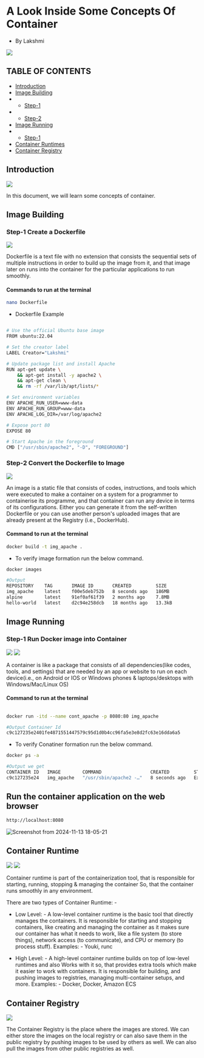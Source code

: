 # A Look Inside Some Concepts Of Container 
- By Lakshmi

<img src ="https://miro.medium.com/v2/resize:fit:720/format:webp/0*odPqaXggmqAIR3kS">


## TABLE OF CONTENTS

- [Introduction](#introduction)
- [Image Building](#image-building)
- - [Step-1](#step-1-create-a-dockerfile)
- - [Step-2](#step-2-convert-the-dockerfile-to-image)
- [Image Running](#image-running)
- - [Step-1](#step-1-run-docker-image-into-container)
- [Container Runtimes](#container-runtime)
- [Container Registry](#container-registry)
  


## Introduction

<img src ="https://enterprisersproject.com/sites/default/files/styles/large/public/images/CIO%20Containers%20Ecosystem.png?itok=oSrmsEqL">

In this document, we will learn some concepts of container.


## Image Building

### Step-1 Create a Dockerfile

<img src = "https://miro.medium.com/v2/resize:fit:600/format:webp/0*nX1z5vaygpdwyukK.jpeg">

Dockerfile is a text file with no extension that consists the sequential sets of multiple instructions in order to build up the image from it, and that image later on runs into the container for the particular applications to run smoothly.

#### Commands to run at the terminal
```bash
nano Dockerfile
```
- Dockerfile Example

```bash

# Use the official Ubuntu base image
FROM ubuntu:22.04

# Set the creator label
LABEL Creator="Lakshmi"

# Update package list and install Apache
RUN apt-get update \
    && apt-get install -y apache2 \
    && apt-get clean \
    && rm -rf /var/lib/apt/lists/*

# Set environment variables
ENV APACHE_RUN_USER=www-data
ENV APACHE_RUN_GROUP=www-data
ENV APACHE_LOG_DIR=/var/log/apache2

# Expose port 80
EXPOSE 80

# Start Apache in the foreground
CMD ["/usr/sbin/apache2", "-D", "FOREGROUND"]

```


### Step-2 Convert the Dockerfile to Image

<img src ="https://i.sstatic.net/jc2IW.jpg">

An image is a static file that consists of codes, instructions, and tools which were executed to make a container on a system for a programmer to containerise its programme, and that container can run any device in terms of its configurations. Either you can generate it from the self-written Dockerfile or you can use another person's uploaded images that are already present at the Registry (i.e., DockerHub).

#### Command to run at the terminal
```bash
docker build -t img_apache .
```
- To verify image formation run the below command.

```bash
docker images 

#Output
REPOSITORY    TAG       IMAGE ID       CREATED         SIZE
img_apache    latest    f00e5deb752b   8 seconds ago   186MB
alpine        latest    91ef0af61f39   2 months ago    7.8MB
hello-world   latest    d2c94e258dcb   18 months ago   13.3kB

```

## Image Running

### Step-1 Run Docker image into Container 

<img src ="https://geekflare.com/cdn-cgi/image/width=697,height=270,fit=crop,quality=90,format=auto,onerror=redirect,metadata=none/wp-content/uploads/2019/07/dockerfile-697x270.png">

<img src ="https://blog.stephane-robert.info/_astro/conteneurs-docker.B7C9bP3q_2j5j5z.webp">

A container is like a package that consists of all dependencies(like codes, tools, and settings) that are needed by an app or website to run on each device(i.e., on Android or IOS or Windows phones & laptops/desktops with Windows/Mac/Linux OS)

#### Command to run at the terminal
```bash

docker run -itd --name cont_apache -p 8080:80 img_apache

#Output Container Id
c9c127235e2401fe4871551447579c95d1d0b4cc96fa5e3e8d2fc63e16dda6a5

```
- To verify Conatiner formation run the below command.

```bash
docker ps -a

#Output we get
CONTAINER ID   IMAGE        COMMAND                  CREATED         STATUS                     PORTS     NAMES
c9c127235e24   img_apache   "/usr/sbin/apache2 -…"   8 seconds ago   Exited (1) 8 seconds ago             cont_apache

```

## Run the container application on the web browser

```bash
http://localhost:8080
```

![Screenshot from 2024-11-13 18-05-21](https://github.com/user-attachments/assets/336c43c4-8ca3-447d-8bf6-aa98691b26e8)


## Container Runtime

<img src ="https://panzhongxian.cn/images/demystifying-containers-part-ii-container-runtimes/cncf-landscape-container-runtime.png">

<img src ="https://www.ianlewis.org/assets/images/771/runtime-architecture.png">

Container runtime is part of the containerization tool, that is responsible for starting, running, stopping & managing the container So, that the container runs smoothly in any environment. 

There are two types of Container Runtime: -
- Low Level: - 
A low-level container runtime is the basic tool that directly manages the containers. It is responsible for starting and stopping containers, like creating and managing the container as it makes sure our container has what it needs to work, like a file system (to store things), network access (to communicate), and CPU or memory (to process stuff). Examples: - Youki, runc

- High Level: - 
A high-level container runtime builds on top of low-level runtimes and also Works with it so, that provides extra tools which make it easier to work with containers. It is responsible for building, and pushing images to registries, managing multi-container setups, and more. Examples: - Docker, Docker, Amazon ECS


## Container Registry

<img src ="https://learn.microsoft.com/en-us/dotnet/architecture/microservices/container-docker-introduction/media/docker-containers-images-registries/taxonomy-of-docker-terms-and-concepts.png">

The Container Registry is the place where the images are stored. We can either store the images on the local registry or can also save them in the public registry by pushing images to be used by others as well. We can also pull the images from other public registries as well.
